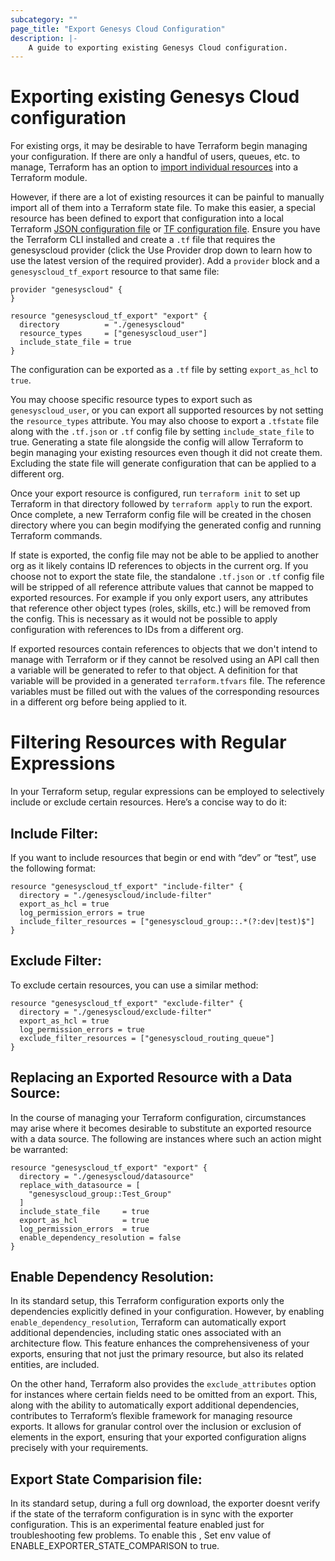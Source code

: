 ```yaml
---
subcategory: ""
page_title: "Export Genesys Cloud Configuration"
description: |-
    A guide to exporting existing Genesys Cloud configuration.
---
```


# Exporting existing Genesys Cloud configuration

For existing orgs, it may be desirable to have Terraform begin managing your configuration. If there are only a handful of users, queues, etc. to manage, Terraform has an option to [import individual resources](https://www.terraform.io/docs/cli/import/index.html) into a Terraform module.

However, if there are a lot of existing resources it can be painful to manually import all of them into a Terraform state file. To make this easier, a special resource has been defined to export that configuration into a local Terraform [JSON configuration file](https://www.terraform.io/docs/language/syntax/json.html) or [TF configuration file](https://www.terraform.io/language/syntax/configuration). Ensure you have the Terraform CLI installed and create a `.tf` file that requires the genesyscloud provider (click the Use Provider drop down to learn how to use the latest version of the required provider). Add a `provider` block and a `genesyscloud_tf_export` resource to that same file:
```hcl
provider "genesyscloud" {
}

resource "genesyscloud_tf_export" "export" {
  directory          = "./genesyscloud"
  resource_types     = ["genesyscloud_user"]
  include_state_file = true
}
```

The configuration can be exported as a `.tf` file by setting `export_as_hcl` to `true`.

You may choose specific resource types to export such as `genesyscloud_user`, or you can export all supported resources by not setting the `resource_types` attribute. You may also choose to export a `.tfstate` file along with the `.tf.json` or `.tf` config file by setting `include_state_file` to true. Generating a state file alongside the config will allow Terraform to begin managing your existing resources even though it did not create them. Excluding the state file will generate configuration that can be applied to a different org.

Once your export resource is configured, run `terraform init` to set up Terraform in that directory followed by `terraform apply` to run the export. Once complete, a new Terraform config file will be created in the chosen directory where you can begin modifying the generated config and running Terraform commands.

If state is exported, the config file may not be able to be applied to another org as it likely contains ID references to objects in the current org. If you choose not to export the state file, the standalone `.tf.json` or `.tf` config file will be stripped of all reference attribute values that cannot be mapped to exported resources. For example if you only export users, any attributes that reference other object types (roles, skills, etc.) will be removed from the config. This is necessary as it would not be possible to apply configuration with references to IDs from a different org.

If exported resources contain references to objects that we don't intend to manage with Terraform or if they cannot be resolved using an API call then a variable will be generated to refer to that object. A definition for that variable will be provided in a generated `terraform.tfvars` file. The reference variables must be filled out with the values of the corresponding resources in a different org before being applied to it.

# Filtering Resources with Regular Expressions

In your Terraform setup, regular expressions can be employed to selectively include or exclude certain resources. Here’s a concise way to do it:

## Include Filter:

If you want to include resources that begin or end with “dev” or “test”, use the following format:


```hcl
resource "genesyscloud_tf_export" "include-filter" {
  directory = "./genesyscloud/include-filter"
  export_as_hcl = true
  log_permission_errors = true
  include_filter_resources = ["genesyscloud_group::.*(?:dev|test)$"]
}
```

## Exclude Filter:

To exclude certain resources, you can use a similar method:

```hcl
resource "genesyscloud_tf_export" "exclude-filter" {
  directory = "./genesyscloud/exclude-filter"
  export_as_hcl = true
  log_permission_errors = true
  exclude_filter_resources = ["genesyscloud_routing_queue"]
}
```


## Replacing an Exported Resource with a Data Source:

In the course of managing your Terraform configuration, circumstances may arise where it becomes desirable to substitute an exported resource with a data source. The following are instances where such an action might be warranted:

```hcl
resource "genesyscloud_tf_export" "export" {
  directory = "./genesyscloud/datasource"
  replace_with_datasource = [
    "genesyscloud_group::Test_Group"
  ]
  include_state_file     = true
  export_as_hcl          = true
  log_permission_errors  = true
  enable_dependency_resolution = false
}
```

## Enable Dependency Resolution:

In its standard setup, this Terraform configuration exports only the dependencies explicitly defined in your configuration. However, by enabling `enable_dependency_resolution`, Terraform can automatically export additional dependencies, including static ones associated with an architecture flow. This feature enhances the comprehensiveness of your exports, ensuring that not just the primary resource, but also its related entities, are included.

On the other hand, Terraform also provides the `exclude_attributes` option for instances where certain fields need to be omitted from an export. This, along with the ability to automatically export additional dependencies, contributes to Terraform’s flexible framework for managing resource exports. It allows for granular control over the inclusion or exclusion of elements in the export, ensuring that your exported configuration aligns precisely with your requirements.

## Export State Comparision file:

In its standard setup, during a full org download, the exporter doesnt verify if the state of the terraform configuration is in sync with the exporter configuration.
This is an experimental feature enabled just for troubleshooting few problems. To enable this , Set env value of ENABLE_EXPORTER_STATE_COMPARISON to true.